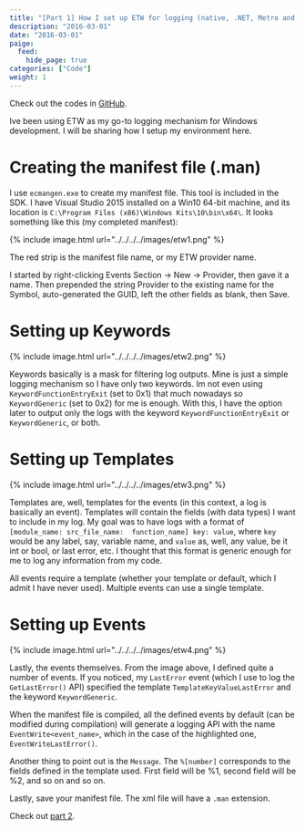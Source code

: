 ```yaml
---
title: "[Part 1] How I set up ETW for logging (native, .NET, Metro and UApp)"
description: "2016-03-01"
date: "2016-03-01"
paige:
  feed:
    hide_page: true
categories: ["Code"]
weight: 1
---
```


Check out the codes in [GitHub](https://github.com/idrilsilverfoot/win32-etw-manifest).

Ive been using ETW as my go-to logging mechanism for Windows development. I will be sharing how I setup my environment here.

# Creating the manifest file (.man)

I use `ecmangen.exe` to create my manifest file. This tool is included in the SDK. I have Visual Studio 2015 installed on a Win10 64-bit machine, and its location is `C:\Program Files (x86)\Windows Kits\10\bin\x64\`. It looks something like this (my completed manifest):

{% include image.html url="../../../../images/etw1.png" %}

The red strip is the manifest file name, or my ETW provider name.

I started by right-clicking Events Section -> New -> Provider, then gave it a name. Then prepended the string Provider to the existing name for the Symbol, auto-generated the GUID, left the other fields as blank, then Save.

# Setting up Keywords

{% include image.html url="../../../../images/etw2.png" %}

Keywords basically is a mask for filtering log outputs. Mine is just a simple logging mechanism so I have only two keywords. Im not even using `KeywordFunctionEntryExit` (set to 0x1) that much nowadays so `KeywordGeneric` (set to 0x2) for me is enough. With this, I have the option later to output only the logs with the keyword `KeywordFunctionEntryExit` or `KeywordGeneric`, or both.

# Setting up Templates

{% include image.html url="../../../../images/etw3.png" %}

Templates are, well, templates for the events (in this context, a log is basically an event). Templates will contain the fields (with data types) I want to include in my log. My goal was to have logs with a format of `[module_name: src_file_name:  function_name] key: value`, where `key` would be any label, say, variable name, and `value` as, well, any value, be it int or bool, or last error, etc. I thought that this format is generic enough for me to log any information from my code.

All events require a template (whether your template or default, which I admit I have never used). Multiple events can use a single template.

# Setting up Events

{% include image.html url="../../../../images/etw4.png" %}

Lastly, the events themselves. From the image above, I defined quite a number of events. If you noticed, my `LastError` event (which I use to log the `GetLastError()` API) specified the template `TemplateKeyValueLastError` and the keyword `KeywordGeneric`.

When the manifest file is compiled, all the defined events by default (can be modified during compilation) will generate a logging API with the name `EventWrite<event_name>`, which in the case of the highlighted one, `EventWriteLastError()`.

Another thing to point out is the `Message`. The `%[number]` corresponds to the fields defined in the template used. First field will be %1, second field will be %2, and so on and so on.

Lastly, save your manifest file. The xml file will have a `.man` extension.

Check out [part 2](http://flowerinthenight.com/blog/2016/03/02/etw-part2).
